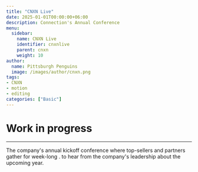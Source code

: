 ```yaml
---
title: "CNXN Live"
date: 2025-01-01T00:00:00+06:00
description: Connection's Annual Conference
menu:
  sidebar:
    name: CNXN Live
    identifier: cnxnlive
    parent: cnxn
    weight: 10
author:
  name: Pittsburgh Penguins
  image: /images/author/cnxn.png
tags: 
- CNXN
- motion
- editing
categories: ["Basic"]
---
```


# Work in progress

---

The company's annual kickoff conference where top-sellers and partners gather for week-long . to hear from the company's leadership about the upcoming year.